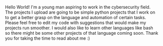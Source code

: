 Hello World!
I'm a young man aspiring to work in the cybersecurity field.
The projects I upload are going to be simple python projects that I work on to get a better grasp on the language and automation of certain tasks.
Please feel free to edit my code with suggestions that would make my projects run smoother.
I would also like to learn other languages like bash so there might be some other projects of that language coming soon.
Thank you for taking the time to read about me :)
